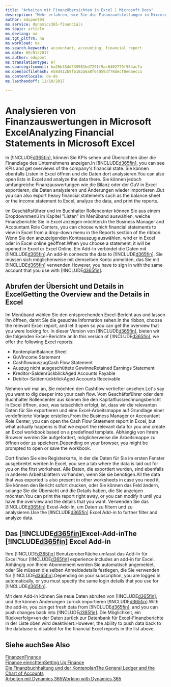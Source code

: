 ```yaml
---
title: "Arbeiten mit Finanzübersichten in Excel | Microsoft Docs"
description: "Mehr erfahren, wie Sie die Finanzaufstellungen in Microsoft Excel von Dynamics 365 Business edition für eine Analyse öffnen können."
author: edupont04
ms.service: dynamics365-financials
ms.topic: article
ms.devlang: na
ms.tgt_pltfrm: na
ms.workload: na
ms.search.keywords: accountant, accounting, financial report
ms.date: 09/01/2017
ms.author: edupont
ms.translationtype: HT
ms.sourcegitcommit: ba26b354d235981bd7291f9ac6402779f554ac7a
ms.openlocfilehash: e58d412b9fb182a8a8f640593f78decf0e6aecc1
ms.contentlocale: de-de
ms.lasthandoff: 11/10/2017

---
```

# <a name="analyzing-financial-statements-in-microsoft-excel"></a><span data-ttu-id="aae28-103">Analysieren von Finanzauswertungen in Microsoft Excel</span><span class="sxs-lookup"><span data-stu-id="aae28-103">Analyzing Financial Statements in Microsoft Excel</span></span>
<span data-ttu-id="aae28-104">In [!INCLUDE[d365fin](includes/d365fin_md.md)], können Sie KPIs sehen und Übersichten über die Finanzlage des Unternehmens anzeigen.</span><span class="sxs-lookup"><span data-stu-id="aae28-104">In [!INCLUDE[d365fin](includes/d365fin_md.md)], you can see KPIs and get overviews of the company's financial state.</span></span> <span data-ttu-id="aae28-105">Sie können ebenfalls Listen in Excel öffnen und die Daten dort analysieren.</span><span class="sxs-lookup"><span data-stu-id="aae28-105">You can also open lists in Excel and analyze the data there.</span></span> <span data-ttu-id="aae28-106">Sie können jedoch umfangreiche Finanzauswertungen wie die Bilanz oder der GuV in Excel exportieren, die Daten analysieren und Änderungen wieder importieren .</span><span class="sxs-lookup"><span data-stu-id="aae28-106">But you can also export heavy financial statements such as the balance sheet or the income statement to Excel, analyze the data, and print the reports.</span></span>  

<span data-ttu-id="aae28-107">Im Geschäftsführer und im Buchhalter Rollencenter können Sie aus einem Dropdownmenü im Kapitel "Listen" im Menüband auswählen, welche Finanzberichte Sie in Excel anzeigen möchten.</span><span class="sxs-lookup"><span data-stu-id="aae28-107">In the Business Manager and Accountant Role Centers, you can choose which financial statements to view in Excel from a drop-down menu in the Reports section of the ribbon.</span></span> <span data-ttu-id="aae28-108">Wenn Sie den anzuzeigenden Kontoauszug auswählen, wird er in Excel oder in Excel online geöffnet.</span><span class="sxs-lookup"><span data-stu-id="aae28-108">When you choose a statement, it will be opened in Excel or Excel Online.</span></span> <span data-ttu-id="aae28-109">Ein Add-In verbindet die Daten mit [!INCLUDE[d365fin](includes/d365fin_md.md)].</span><span class="sxs-lookup"><span data-stu-id="aae28-109">An add-in connects the data to [!INCLUDE[d365fin](includes/d365fin_md.md)].</span></span> <span data-ttu-id="aae28-110">Sie müssen sich möglicherweise mit demselben Konto anmelden, das Sie mit [!INCLUDE[d365fin](includes/d365fin_md.md)] verwenden.</span><span class="sxs-lookup"><span data-stu-id="aae28-110">However, you have to sign in with the same account that you use with [!INCLUDE[d365fin](includes/d365fin_md.md)].</span></span>  

## <a name="getting-the-overview-and-the-details-in-excel"></a><span data-ttu-id="aae28-111">Abrufen der Übersicht und Details in Excel</span><span class="sxs-lookup"><span data-stu-id="aae28-111">Getting the Overview and the Details in Excel</span></span>
<span data-ttu-id="aae28-112">Im Menüband wählen Sie den entsprechenden Excel-Bericht aus und lassen ihn öffnen, damit Sie die gesuchte Information sehen.</span><span class="sxs-lookup"><span data-stu-id="aae28-112">In the ribbon, choose the relevant Excel report, and let it open so you can get the overview that you were looking for.</span></span> <span data-ttu-id="aae28-113">In dieser Version von [!INCLUDE[d365fin](includes/d365fin_md.md)], bieten wir die folgenden Excel-Berichte an:</span><span class="sxs-lookup"><span data-stu-id="aae28-113">In this version of [!INCLUDE[d365fin](includes/d365fin_md.md)], we offer the following Excel reports:</span></span>

- <span data-ttu-id="aae28-114">Kontenplan</span><span class="sxs-lookup"><span data-stu-id="aae28-114">Balance Sheet</span></span>  
- <span data-ttu-id="aae28-115">GuV</span><span class="sxs-lookup"><span data-stu-id="aae28-115">Income Statement</span></span>  
- <span data-ttu-id="aae28-116">Cashflowauszug</span><span class="sxs-lookup"><span data-stu-id="aae28-116">Cash Flow Statement</span></span>  
- <span data-ttu-id="aae28-117">Auszug nicht ausgeschüttete Gewinne</span><span class="sxs-lookup"><span data-stu-id="aae28-117">Retained Earnings Statement</span></span>  
- <span data-ttu-id="aae28-118">Kreditor-Saldenrückblick</span><span class="sxs-lookup"><span data-stu-id="aae28-118">Aged Accounts Payable</span></span>  
- <span data-ttu-id="aae28-119">Debitor-Saldenrückblick</span><span class="sxs-lookup"><span data-stu-id="aae28-119">Aged Accounts Receivable</span></span>  

<span data-ttu-id="aae28-120">Nehmen wir mal an, Sie möchten den Cashflow vertiefter ansehen.</span><span class="sxs-lookup"><span data-stu-id="aae28-120">Let's say you want to dig deeper into your cash flow.</span></span> <span data-ttu-id="aae28-121">Vom Geschäftsführer oder dem Buchhalter Rollencenter aus können Sie den Kapitalflussrechnungsbericht in Excel öffnen, aber, was tatsächlich erfolgt, ist, dass wir die relevanten Daten für Sie exportieren und eine Excel-Arbeitsmappe auf Grundlage einer vordefinierte Vorlage erstellen.</span><span class="sxs-lookup"><span data-stu-id="aae28-121">From the Business Manager or Accountant Role Center, you can open the Cash Flow Statement report in Excel, but what actually happens is that we export the relevant data for you and create an Excel workbook based on a predefined template.</span></span> <span data-ttu-id="aae28-122">Abhängig von Ihrem Browser werden Sie aufgefordert, möglicherweise die Arbeitsmappe zu öffnen oder zu speichern.</span><span class="sxs-lookup"><span data-stu-id="aae28-122">Depending on your browser, you might be prompted to open or save the workbook.</span></span>  

<span data-ttu-id="aae28-123">Dort finden Sie eine Registerkarte, in der die Daten für Sie im ersten Fenster ausgebreitet werden.</span><span class="sxs-lookup"><span data-stu-id="aae28-123">In Excel, you see a tab where the data is laid out for you on the first worksheet.</span></span> <span data-ttu-id="aae28-124">Alle Daten, die exportiert wurden, sind ebenfalls in anderen Arbeitsblättern vorhanden, wenn Sie sie benötigen.</span><span class="sxs-lookup"><span data-stu-id="aae28-124">All the data that was exported is also present in other worksheets in case you need it.</span></span> <span data-ttu-id="aae28-125">Sie können den Bericht sofort drucken, oder Sie können das Feld ändern, solange Sie die Übersicht und die Details haben, die Sie anzeigen möchten.</span><span class="sxs-lookup"><span data-stu-id="aae28-125">You can print the report right away, or you can modify it until you have the overview and the details that you want.</span></span> <span data-ttu-id="aae28-126">Verwenden Sie das [!INCLUDE[d365fin](includes/d365fin_md.md)] Excel-Add-In, um Daten zu filtern und zu analysieren.</span><span class="sxs-lookup"><span data-stu-id="aae28-126">Use the [!INCLUDE[d365fin](includes/d365fin_md.md)] Excel Add-in to further filter and analyze data.</span></span>  

## <a name="the-included365finincludesd365finmdmd-excel-add-in"></a><span data-ttu-id="aae28-127">Das [!INCLUDE[d365fin](includes/d365fin_md.md)]Excel-Add-in</span><span class="sxs-lookup"><span data-stu-id="aae28-127">The [!INCLUDE[d365fin](includes/d365fin_md.md)] Excel Add-in</span></span>
<span data-ttu-id="aae28-128">Ihre [!INCLUDE[d365fin](includes/d365fin_md.md)] Benutzeroberfläche umfasst das Add-In für Excel.</span><span class="sxs-lookup"><span data-stu-id="aae28-128">Your [!INCLUDE[d365fin](includes/d365fin_md.md)] experience includes an add-in for Excel.</span></span> <span data-ttu-id="aae28-129">Abhängig von Ihrem Abonnement werden Sie automatisch angemeldet, oder Sie müssen die selben Anmeldedetails festlegen, die Sie verwenden für [!INCLUDE[d365fin](includes/d365fin_md.md)].</span><span class="sxs-lookup"><span data-stu-id="aae28-129">Depending on your subscription, you are logged in automatically, or you must specify the same login details that you use for [!INCLUDE[d365fin](includes/d365fin_md.md)].</span></span>  

<span data-ttu-id="aae28-130">Mit dem Add-In können Sie neue Daten abrufen von [!INCLUDE[d365fin](includes/d365fin_md.md)], und Sie können Änderungen zurück importieren [!INCLUDE[d365fin](includes/d365fin_md.md)].</span><span class="sxs-lookup"><span data-stu-id="aae28-130">With the add-in, you can get fresh data from [!INCLUDE[d365fin](includes/d365fin_md.md)], and you can push changes back into [!INCLUDE[d365fin](includes/d365fin_md.md)].</span></span> <span data-ttu-id="aae28-131">Die Möglichkeit, ein Rückverfolg«»en der Daten zurück zur Datenbank für Excel-Finanzberichte in der Liste oben wird deaktiviert.</span><span class="sxs-lookup"><span data-stu-id="aae28-131">However, the ability to push data back to the database is disabled for the financial Excel reports in the list above.</span></span>  

## <a name="see-also"></a><span data-ttu-id="aae28-132">Siehe auch</span><span class="sxs-lookup"><span data-stu-id="aae28-132">See Also</span></span>
[<span data-ttu-id="aae28-133">Finanzen</span><span class="sxs-lookup"><span data-stu-id="aae28-133">Finance</span></span>](finance.md)  
[<span data-ttu-id="aae28-134">Finance einrichten</span><span class="sxs-lookup"><span data-stu-id="aae28-134">Setting Up Finance</span></span>](finance-setup-finance.md)  
[<span data-ttu-id="aae28-135">Die Finanzbuchhaltung und der Kontenplan</span><span class="sxs-lookup"><span data-stu-id="aae28-135">The General Ledger and the Chart of Accounts</span></span>](finance-general-ledger.md)  
[<span data-ttu-id="aae28-136">Arbeiten mit Dynamics 365</span><span class="sxs-lookup"><span data-stu-id="aae28-136">Working with Dynamics 365</span></span>](ui-work-product.md)  

